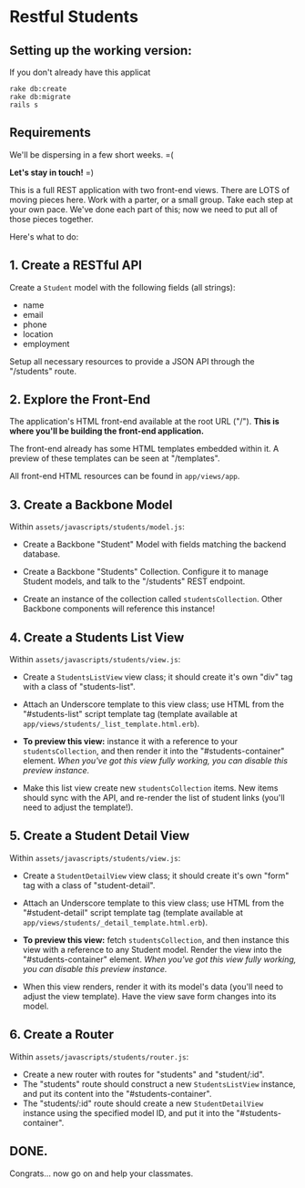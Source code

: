 # Restful Students

## Setting up the working version:

If you don't already have this applicat

```
rake db:create
rake db:migrate
rails s
```

## Requirements

We'll be dispersing in a few short weeks. =(

**Let's stay in touch!** =)

This is a full REST application with two front-end views. There are LOTS of moving pieces here. Work with a parter, or a small group. Take each step at your own pace. We've done each part of this; now we need to put all of those pieces together.

Here's what to do:

## 1. Create a RESTful API

Create a `Student` model with the following fields (all strings):

- name
- email
- phone
- location
- employment
      
Setup all necessary resources to provide a JSON API through the "/students" route.


## 2. Explore the Front-End

The application's HTML front-end available at the root URL ("/"). **This is where you'll be building the front-end application.**

The front-end already has some HTML templates embedded within it. A preview of these templates can be seen at "/templates".

All front-end HTML resources can be found in `app/views/app`.

## 3. Create a Backbone Model

Within `assets/javascripts/students/model.js`:

- Create a Backbone "Student" Model with fields matching the backend database. 

- Create a Backbone "Students" Collection. Configure it to manage Student models, and talk to the "/students" REST endpoint.

- Create an instance of the collection called `studentsCollection`. Other Backbone components will reference this instance!

## 4. Create a Students List View

Within `assets/javascripts/students/view.js`:

- Create a `StudentsListView` view class; it should create it's own "div" tag with a class of "students-list".

- Attach an Underscore template to this view class; use HTML from the "#students-list" script template tag (template available at `app/views/students/_list_template.html.erb`).

- **To preview this view:** instance it with a reference to your `studentsCollection`, and then render it into the "#students-container" element. *When you've got this view fully working, you can disable this preview instance.*

- Make this list view create new `studentsCollection` items. New items should sync with the API, and re-render the list of student links (you'll need to adjust the template!).

## 5. Create a Student Detail View

Within `assets/javascripts/students/view.js`:

- Create a `StudentDetailView` view class; it should create it's own "form" tag with a class of "student-detail".

- Attach an Underscore template to this view class; use HTML from the "#student-detail" script template tag (template available at `app/views/students/_detail_template.html.erb`).

- **To preview this view:** fetch `studentsCollection`, and then instance this view with a reference to any Student model. Render the view into the "#students-container" element. *When you've got this view fully working, you can disable this preview instance.*

- When this view renders, render it with its model's data (you'll need to adjust the view template). Have the view save form changes into its model.

## 6. Create a Router

Within `assets/javascripts/students/router.js`:

- Create a new router with routes for "students" and "student/:id".
- The "students" route should construct a new `StudentsListView` instance, and put its content into the "#students-container".
- The "students/:id" route should create a new `StudentDetailView` instance using the specified model ID, and put it into the "#students-container".

## DONE.

Congrats… now go on and help your classmates.




